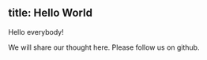 title: Hello World
---

Hello everybody!

We will share our thought here. Please follow us on github.
